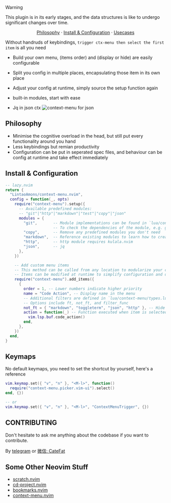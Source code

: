 > [!WARNING]
>
> This plugin is in its early stages, and the data structures is like to undergo significant changes over time.

<p align="center">
  <a href="https://github.com/LintaoAmons/context-menu.nvim?tab=readme-ov-file#philosophy">Philosophy</a>
  ·
  <a href="https://github.com/LintaoAmons/context-menu.nvim?tab=readme-ov-file#install--configuration">Install & Configuration</a>
  ·
  <a href="https://github.com/LintaoAmons/context-menu.nvim?tab=readme-ov-file#usecases">Usecases</a>
</p>

Without handruds of keybindings, `trigger ctx-menu then select the first item` is all you need

- Build your own menu, (items order) and (display or hide) are easily configurable
- Split you config in multiple places, encapsulating those item in its own place
- Adjust your config at runtime, simply source the setup function again
- built-in modules, start with ease

- Jq in json ctx
  ![context-menu for json](https://github.com/user-attachments/assets/6854fe18-d6c5-4c1a-848a-af6cb33dab27)

## Philosophy

- Minimise the cognitive overload in the head, but still put every functionality around you hand
- Less keybindings but remian productivity
- Configuration can be put in seperated spec files, and behaviour can be config at runtime and take effect immediately

## Install & Configuration

```lua
-- lazy.nvim
return {
  "LintaoAmons/context-menu.nvim",
  config = function(_, opts)
    require("context-menu").setup({
      -- Available predefined modules:
      -- "git"|"http"|"markdown"|"test"|"copy"|"json"
      modules = {
        "git",       -- Module implementations can be found in `lua/context-menu/modules`
                     -- To check the dependencies of the module, e.g. git module requires VGit.nvim
        "copy",      -- Remove any predefined modules you don't need
        "markdown",  -- Reference existing modules to learn how to create your own
        "http",      -- http module requires kulala.nvim
        "json",      -- jq
      },
    })

    -- Add custom menu items
    -- This method can be called from any location to modularize your configuration
    -- Items can be modified at runtime to simplify configuration and debugging
    require("context-menu").add_items({
      {
        order = 1, -- Lower numbers indicate higher priority
        name = "Code Action", -- Display name in the menu
        -- Additional filters are defined in `lua/context-menu/types.lua`
        -- Options include ft, not_ft, and filter_func
        not_ft = { "markdown", "toggleterm", "json", "http" }, -- Hide item for specified filetypes
        action = function(_) -- Function executed when item is selected
          vim.lsp.buf.code_action()
        end,
      },
    })
  end,
}
```

## Keymaps

No default keymaps, you need to set the shortcut by yourself, here's a reference

```lua
vim.keymap.set({ "v", "n" }, "<M-l>", function()
  require("context-menu.picker.vim-ui").select()
end, {})

-- or
vim.keymap.set({ "v", "n" }, "<M-l>", "ContextMenuTrigger", {})
```

## CONTRIBUTING

Don't hesitate to ask me anything about the codebase if you want to contribute.

By [telegram](https://t.me/+ssgpiHyY9580ZWFl) or [微信: CateFat](https://lintao-index.pages.dev/assets/images/wechat-437d6c12efa9f89bab63c7fe07ce1927.png)

## Some Other Neovim Stuff

- [scratch.nvim](https://github.com/LintaoAmons/scratch.nvim)
- [cd-project.nvim](https://github.com/LintaoAmons/cd-project.nvim)
- [bookmarks.nvim](https://github.com/LintaoAmons/bookmarks.nvim)
- [context-menu.nvim](https://github.com/LintaoAmons/context-menu.nvim)
